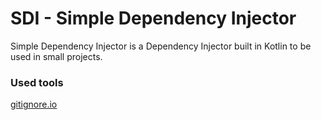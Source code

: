 # SDI - Simple Dependency Injector
Simple Dependency Injector is a Dependency Injector built in Kotlin to be used in small projects.

### Used tools
[gitignore.io](https://www.toptal.com/developers/gitignore/)